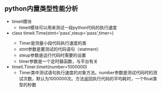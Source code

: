 ## python内置类型性能分析
- timeit模块
	- timeit模块可以用来测试一段python代码的执行速度
- class timeit.Time(stmt='pass',steup='pass',timer=<timer function>)
	- Timer是测量小段代码执行速度的类
	- stmt参数是要测试的代码语句（statment）
	- steup参数是运行代码时需要的设置
	- timer参数是一个定时器函数，与平台有关
- timeit.Timer.timeit(number=1000000)
	- Timer类中测试语句执行速度的对象方法。number参数是测试代码时的测试次数，默认为1000000次。方法返回执行代码的平均耗时，一个float类型的秒数

